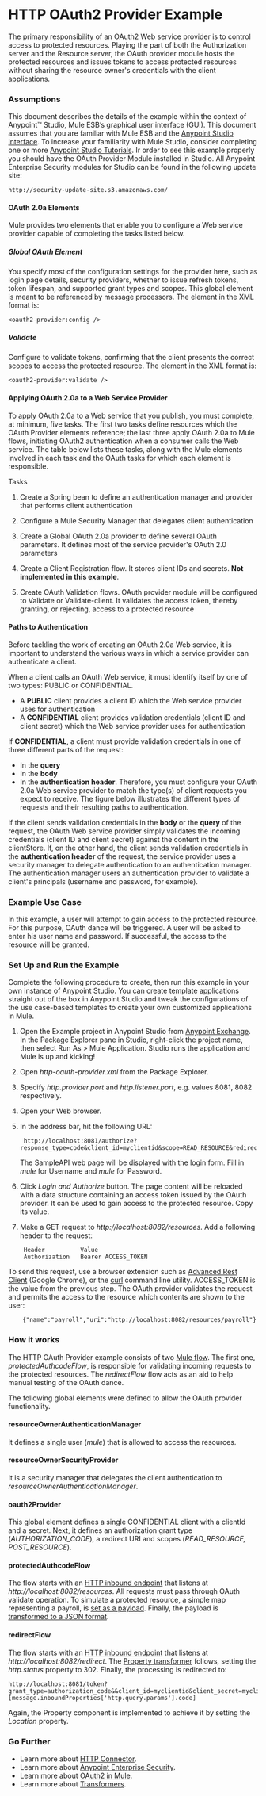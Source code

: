 # HTTP OAuth2 Provider Example

The primary responsibility of an OAuth2 Web service provider is to control access to protected resources. Playing the part of both the Authorization server and the Resource server, the OAuth provider module hosts the protected resources and issues tokens to access protected resources without sharing the resource owner's credentials with the client applications. 

### Assumptions

This document describes the details of the example within the context of Anypoint™ Studio, Mule ESB’s graphical user interface (GUI). This document assumes that you are familiar with Mule ESB and the [Anypoint Studio interface](http://www.mulesoft.org/documentation/display/current/Anypoint+Studio+Essentials). To increase your familiarity with Mule Studio, consider completing one or more [Anypoint Studio Tutorials](http://www.mulesoft.org/documentation/display/current/Basic+Studio+Tutorial).
Ir order to see this example properly you should have the OAuth Provider Module installed in Studio. All Anypoint Enterprise Security modules for Studio can be found in the following update site:

	http://security-update-site.s3.amazonaws.com/


#### OAuth 2.0a Elements

Mule provides two elements that enable you to configure a Web service provider capable of completing the tasks listed below.

##### Global OAuth Element
	
You specify most of the configuration settings for the provider here, such as login page details, security providers, whether to issue refresh tokens, token lifespan, and supported grant types and scopes. This global element is meant to be referenced by message processors. The element in the XML format is:
	
	<oauth2-provider:config />

##### Validate

Configure to validate tokens, confirming that the client presents the correct scopes to access the protected resource. The element in the XML format is:

	<oauth2-provider:validate /> 

#### Applying OAuth 2.0a to a Web Service Provider

To apply OAuth 2.0a to a Web service that you publish, you must complete, at minimum, five tasks. The first two tasks define resources which the OAuth Provider elements reference; the last three apply OAuth 2.0a to Mule flows, initiating OAuth2 authentication when a consumer calls the Web service. The table below lists these tasks, along with the Mule elements involved in each task and the OAuth tasks for which each element is responsible.

Tasks

1. Create a Spring bean to define an authentication manager and provider that performs client authentication

2. Configure a Mule Security Manager that delegates client authentication

3. Create a Global OAuth 2.0a provider to define several OAuth parameters. It defines most of the service provider's OAuth 2.0 parameters

4. Create a Client Registration flow. It stores client IDs and secrets. **Not implemented in this example**.

5. Create OAuth Validation flows. OAuth provider module will be configured to Validate or Validate-client. It validates the access token, thereby granting, or rejecting, access to a protected resource

#### Paths to Authentication

Before tackling the work of creating an OAuth 2.0a Web service, it is important to understand the various ways in which a service provider can authenticate a client.

When a client calls an OAuth Web service, it must identify itself by one of two types: PUBLIC or CONFIDENTIAL.

+ A **PUBLIC** client provides a client ID which the Web service provider uses for authentication
+ A **CONFIDENTIAL** client provides validation credentials (client ID and client secret) which the Web service provider uses for authentication

If **CONFIDENTIAL**, a client must provide validation credentials in one of three different parts of the request:

+ In the **query**
+ In the **body**
+ In the **authentication header**. Therefore, you must configure your OAuth 2.0a Web service provider to match the type(s) of client requests you expect to receive. The figure below illustrates the different types of requests and their resulting paths to authentication.

If the client sends validation credentials in the **body** or the **query** of the request, the OAuth Web service provider simply validates the incoming credentials (client ID and client secret) against the content in the clientStore. If, on the other hand, the client sends validation credentials in the **authentication header** of the request, the service provider uses a security manager to delegate authentication to an authentication manager. The authentication manager users an authentication provider to validate a client's principals (username and password, for example).

### Example Use Case

In this example, a user will attempt to gain access to the protected resource. For this purpose, OAuth dance will be triggered. A user will be asked to enter his user name and password. If successful, the access to the resource will be granted.  

### Set Up and Run the Example ###

Complete the following procedure to create, then run this example in your own instance of Anypoint Studio. You can create template applications straight out of the box in Anypoint Studio and tweak the configurations of the use case-based templates to create your own customized applications in Mule.

1. Open the Example project in Anypoint Studio from [Anypoint Exchange](http://www.mulesoft.org/documentation/display/current/Anypoint+Exchange). In the Package Explorer pane in Studio, right-click the project name, then select Run As > Mule Application. Studio runs the application and Mule is up and kicking!
2. Open *http-oauth-provider.xml* from the Package Explorer.
3. Specify *http.provider.port* and *http.listener.port*, e.g. values 8081, 8082 respectively. 
3. Open your Web browser.
3. In the address bar, hit the following URL: 

		http://localhost:8081/authorize?response_type=code&client_id=myclientid&scope=READ_RESOURCE&redirect_uri=http://localhost:8082/redirect 

	The SampleAPI web page will be displayed with the login form. Fill in *mule* for Username and *mule* for Password.

4. Click *Login and Authorize* button. The page content will be reloaded with a data structure containing an access token issued by the OAuth provider. It can be used to gain access to the protected resource. Copy its value.
5. Make a GET request to *http://localhost:8082/resources*. Add a following header to the request:

		Header			Value
		Authorization	Bearer ACCESS_TOKEN

To send this request, use a browser extension such as [Advanced Rest Client](https://chrome.google.com/webstore/detail/advanced-rest-client/hgmloofddffdnphfgcellkdfbfbjeloo) (Google Chrome), or the [curl](http://curl.haxx.se/) command line utility.
ACCESS_TOKEN is the value from the previous step. The OAuth provider validates the request and permits the access to the resource which contents are shown to the user:

		{"name":"payroll","uri":"http://localhost:8082/resources/payroll"} 

### How it works

The HTTP OAuth Provider example consists of two [Mule flow](http://www.mulesoft.org/documentation/display/current/Mule+Application+Architecture). The first one, *protectedAuthcodeFlow*, is responsible for validating incoming requests to the protected resources. The *redirectFlow* flow acts as an aid to help manual testing of the OAuth dance.

The following global elements were defined to allow the OAuth provider functionality. 

#### resourceOwnerAuthenticationManager

It defines a single user (*mule*) that is allowed to access the resources.

#### resourceOwnerSecurityProvider

It is a security manager that delegates the client authentication to *resourceOwnerAuthenticationManager*.

#### oauth2Provider

This global element defines a single CONFIDENTIAL client with a clientId and a secret. Next, it defines an authorization grant type (*AUTHORIZATION_CODE*), a redirect URI and scopes (*READ_RESOURCE, POST_RESOURCE*). 

#### protectedAuthcodeFlow

The flow starts with an [HTTP inbound endpoint](http://www.mulesoft.org/documentation/display/current/HTTP+Connector) that listens at *http://localhost:8082/resources*. All requests must pass through OAuth validate operation. To simulate a protected resource, a simple map representing a payroll, is [set as a payload](http://www.mulesoft.org/documentation/display/current/Set+Payload+Transformer+Reference). Finally, the payload is [transformed to a JSON format](http://www.mulesoft.org/documentation/display/current/Transformers).

#### redirectFlow
 
The flow starts with an [HTTP inbound endpoint](http://www.mulesoft.org/documentation/display/current/HTTP+Connector) that listens at *http://localhost:8082/redirect*. The [Property transformer](http://www.mulesoft.org/documentation/display/current/Property+Transformer+Reference) follows, setting the *http.status* property to 302. Finally, the processing is redirected to:

	http://localhost:8081/token?grant_type=authorization_code&&client_id=myclientid&client_secret=myclientsecret&code=#[message.inboundProperties['http.query.params'].code] 

Again, the Property component is implemented to achieve it by setting the *Location* property.

### Go Further

- Learn more about [HTTP Connector](http://www.mulesoft.org/documentation/display/current/HTTP+Connector).
- Learn more about [Anypoint Enterprise Security](http://www.mulesoft.org/documentation/display/current/Anypoint+Enterprise+Security).
- Learn more about [OAuth2 in Mule](http://www.mulesoft.org/documentation/display/current/Creating+an+OAuth+2.0a+Web+Service+Provider).
- Learn more about [Transformers](http://www.mulesoft.org/documentation/display/current/Transformers).